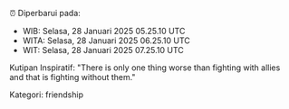 ⏰ Diperbarui pada:
- WIB: Selasa, 28 Januari 2025 05.25.10 UTC
- WITA: Selasa, 28 Januari 2025 06.25.10 UTC
- WIT: Selasa, 28 Januari 2025 07.25.10 UTC

Kutipan Inspiratif:
"There is only one thing worse than fighting with allies and that is fighting without them."


Kategori: friendship

